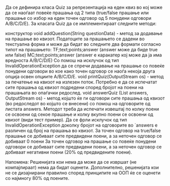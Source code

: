 Да се дефинира класа Quiz за репрезентација на еден квиз во кој може да се наоѓаат повеќе прашања од 2 типа (true/false прашање или прашање со избор на еден точен одговор од 5 понудени одговори A/B/C/D/E). За класата Quiz да се имплементираат следните методи:

конструктор
void addQuestion(String questionData) - метод за додавање на прашање во квизот. Податоците за прашањето се дадени во текстуална форма и може да бидат во следните два формати согласно типот на прашањето:
TF;text;points;answer (answer може да биде true или false)
MC;text;points;answer (answer е каракатер кој може да ја има вредноста A/B/C/D/E)
Со помош на исклучок од тип InvalidOperationException да се спречи додавање на прашање со повеќе понудени одговори во кое како точен одговор се наоѓа некоја друга опција освен опциите A/B/C/D/E.
void printQuiz(OutputStream os) - метод за печатење на квизот на излезен поток. Потребно е да се испечатат сите прашања од квизот подредени според бројот на поени на прашањата во опаѓачки редослед.
void answerQuiz (List<String> answers, OutputStream os) - метод којшто ќе ги одговори сите прашања од квизот (во редоследот во којшто се внесени) со помош на одговорите од листата answers. Методот треба да испечати извештај по колку поени се освоени од секое прашање и колку вкупно поени се освоени од квизот (види тест пример). Да се фрли исклучок од тип InvalidOperationException доколку бројот на одговорите во `answers е различен од број на прашања во квизот.
За точен одговор на true/false прашање се добиваат сите предвидени поени, а за неточен одговор се добиваат 0 поени
За точен одговор на прашање со повеќе понудени одговори се добиваат сите предвидени поени, а за неточен одговор се добиваат негативни поени (20% од предвидените поени).


Напомена: Решенијата кои нема да може да се извршат (не компајлираат) нема да бидат оценети. Дополнително, решенијата кои не се дизајнирани правилно според принципите на ООП ќе се оценети со најмногу 80% од поените.
